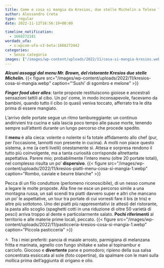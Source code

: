 ```yaml
---
title: Come e cosa si mangia da Kresios, due stelle Michelin a Telese Terme
author: Alessandro Creta
type: regular
date: 2022-11-12T16:56:19+00:00

timeline_notification:
  - 1668272181
wordads_ufa:
  - s:wpcom-ufa-v3-beta:1668272442
categories:
  - Senza categoria
images: ["/images/wp-content/uploads/2022/11/cosa-si-mangia-kresios.webp"]
---
```

**_Alcuni assaggi dal menu Mr. Brown, del ristorante Kresios due stelle Michelin._** 
{{< figure src="/images/wp-content/uploads/2022/11/kresios-cosa-si-mangia.webp" caption="&#8216;Sushi&#8217; di sgombro e melone" >}}
 

**_Finger food uber alles_**: tante proposte restituiscono gioiose e ancestrali sensazioni tattili al cibo. Un po’ come, in modo inconsapevole, facevamo da bambini, quando tutto il cibo (o quasi) veniva toccato, afferrato tra le dita prima di essere mangiato.  
  
L’arrivo delle portate segue un ritmo tambureggiante: un continuo andirivieni tra cucina e sala lascia poco tempo alle pause morte, tenendo sempre sull’attenti durante un lungo percorso che procede spedito. 

Il **menu** è alla cieca: volente o nolente si fa totale affidamento allo chef (pur, per l’occasione, Iannotti non presente in cucina). A molti non piace questo sistema, a me (a certi livelli) onestamente sì. Attesa e sorpresa rendono il tutto più coinvolgente, ma a tanta curiosità corrisponde altrettanta aspettativa. Parere mio; probabilmente l’intero menu (oltre 20 portate totali), nel complesso risulta un po’ **dispersivo**. 
{{< figure src="/images/wp-content/uploads/2022/11/kresios-piatti-menu-cosa-si-mangia-1.webp" caption="Rombo, caviale e beurre blanche" >}}
 

Pecca di un filo conduttore (perlomeno riconoscibile), di un nesso comune a legare le molte proposte. Alla fine ne esce un percorso simile a una montagna russa, un sali scendi tra piatti davvero super e altri che mancano un po’ le aspettative, un tour tra portate di cui vorresti fare il bis (e tris) e altre più sottotono. Uno dei piatti più rappresentativi (e attesi) del ristorante, la pasta allo scoglio (spaghetti cotti in una riduzione di oltre 50 varietà di pesci) arriva troppo al dente e particolarmente salato. **Pochi riferimenti** al territorio e alle materie prime locali, peccato.
{{< figure src="/images/wp-content/uploads/2022/11/pasticceria-kresios-cosa-si-mangia-1.webp" caption="Piccola pasticceria" >}}
 

<img loading="lazy" decoding="async" height="16" width="16" src="https://static.xx.fbcdn.net/images/emoji.php/v9/t60/1/16/1f51d.webp" alt="🔝" /> Tra i miei preferiti: pancia di maiale arrosto, parmigiana di melanzana fritta e marinata, agnello con fungo shiitake e salse al topinambur e carciofo. Giocoso e **divertente** pane e pomodoro; ripieno della sua salsa concentrata essiccata al sole (foto copertina), da spalmare con le mani sulla mollica prima dell’aggiunta di origano e olio.